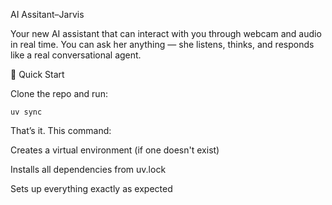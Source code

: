 AI Assitant–Jarvis

Your new AI assistant that can interact with you through webcam and audio in real time. You can ask her anything — she listens, thinks, and responds like a real conversational agent.


🚀 Quick Start

Clone the repo and run:



```
uv sync
```

That’s it. This command:

Creates a virtual environment (if one doesn't exist)

Installs all dependencies from uv.lock

Sets up everything exactly as expected
